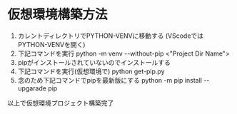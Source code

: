 # 仮想環境構築方法

1. カレントディレクトリでPYTHON-VENVに移動する
    (VScodeではPYTHON-VENVを開く)
2. 下記コマンドを実行
    python -m venv --without-pip <"Project Dir Name">
3. pipがインストールされていないのでインストールする
4. 下記コマンドを実行(仮想環境で)
    python get-pip.py
5. 念のため下記コマンドでpipを最新版にする
    python -m pip install --upgarade pip

以上で仮想環境プロジェクト構築完了